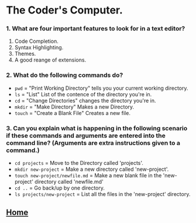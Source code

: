 # The Coder's Computer.

### 1. What are four important features to look for in a text editor?
1. Code Completion.
2. Syntax Highlighting.
3. Themes.
4. A good reange of extensions.


### 2. What do the following commands do?
- `pwd` = "Print Working Directory" tells you your current working directory.
- `ls` = "List" List of the contence of the directory you're in.
- `cd` = "Change Directories" changes the directory you're in.
- `mkdir` = "Make Directory" Makes a new Directory. 
- `touch` = "Create a Blank File" Creates a new file.

### 3. Can you explain what is happening in the following scenario if these commands and arguments are entered into the command line? (Arguments are extra instructions given to a command.)
- `cd projects` = Move to the Directory called 'projects'.
- `mkdir new-project` = Make a new directory called 'new-project'. 
- `touch new-project/newfile.md` = Make a new blank file in the 'new-project' directory called 'newfile.md'
- `cd ..` = Go back/up by one directory.
- `ls projects/new-project` = List all the files in the 'new-project' directory.

## [Home](README.md)




